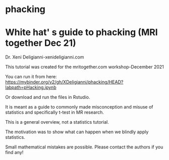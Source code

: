 # phacking

# White hat' s guide to phacking (MRI together Dec 21)

Dr. Xeni Deligianni-xenideligianni.com

This tutorial was created for the mritogether.com workshop-December 2021

You can run it from here: https://mybinder.org/v2/gh/XDeligianni/phacking/HEAD?labpath=pHacking.ipynb

Or download and run the files in Rstudio.

It is meant as a guide to commonly made misconception and misuse of statistics and specifically t-test in MR research.

This is a general overview, not a statistics tutorial.

The motivation was to show what can happen when we blindly apply statistics. 

Small mathematical mistakes are possible. Please contact the authors if you find any!
